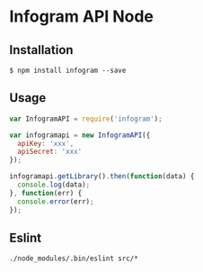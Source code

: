 Infogram API Node
==================

## Installation

    $ npm install infogram --save

## Usage

```javascript
var InfogramAPI = require('infogram');

var infogramapi = new InfogramAPI({
  apiKey: 'xxx',
  apiSecret: 'xxx'
});

infogramapi.getLibrary().then(function(data) {
  console.log(data);
}, function(err) {
  console.error(err);
});
```

## Eslint 
    
    ./node_modules/.bin/eslint src/*